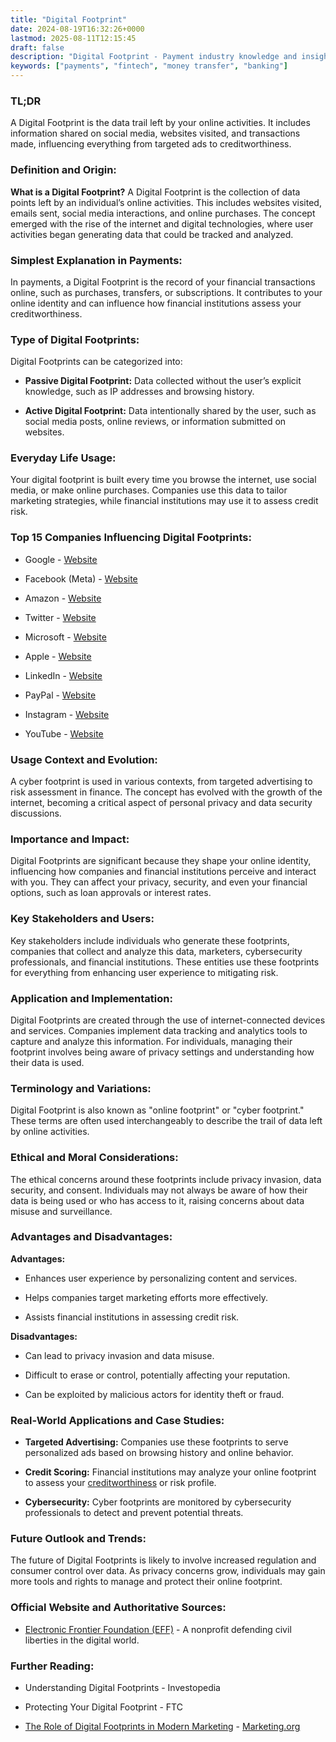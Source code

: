```yaml
---
title: "Digital Footprint"
date: 2024-08-19T16:32:26+0000
lastmod: 2025-08-11T12:15:45
draft: false
description: "Digital Footprint - Payment industry knowledge and insights"
keywords: ["payments", "fintech", "money transfer", "banking"]
---
```


### **TL;DR**

A Digital Footprint is the data trail left by your online activities. It includes information shared on social media, websites visited, and transactions made, influencing everything from targeted ads to creditworthiness.

### **Definition and Origin:**

**What is a Digital Footprint?** A Digital Footprint is the collection of data points left by an individual’s online activities. This includes websites visited, emails sent, social media interactions, and online purchases. The concept emerged with the rise of the internet and digital technologies, where user activities began generating data that could be tracked and analyzed.

### **Simplest Explanation in Payments:**

In payments, a Digital Footprint is the record of your financial transactions online, such as purchases, transfers, or subscriptions. It contributes to your online identity and can influence how financial institutions assess your creditworthiness.

### **Type of Digital Footprints:**

Digital Footprints can be categorized into:

- **Passive Digital Footprint:** Data collected without the user’s explicit knowledge, such as IP addresses and browsing history.

- **Active Digital Footprint:** Data intentionally shared by the user, such as social media posts, online reviews, or information submitted on websites.

### **Everyday Life Usage:**

Your digital footprint is built every time you browse the internet, use social media, or make online purchases. Companies use this data to tailor marketing strategies, while financial institutions may use it to assess credit risk.

### **Top 15 Companies Influencing Digital Footprints:**

- Google - [Website](https://www.google.com/)

- Facebook (Meta) - [Website](https://www.meta.com/)

- Amazon - [Website](https://www.amazon.com/)

- Twitter - [Website](https://www.twitter.com/)

- Microsoft - [Website](https://www.microsoft.com/)

- Apple - [Website](https://www.apple.com/)

- LinkedIn - [Website](https://www.linkedin.com/)

- PayPal - [Website](https://www.paypal.com/)

- Instagram - [Website](https://www.instagram.com/)

- YouTube - [Website](https://www.youtube.com/)

### **Usage Context and Evolution:**

A cyber footprint is used in various contexts, from targeted advertising to risk assessment in finance. The concept has evolved with the growth of the internet, becoming a critical aspect of personal privacy and data security discussions.

### **Importance and Impact:**

Digital Footprints are significant because they shape your online identity, influencing how companies and financial institutions perceive and interact with you. They can affect your privacy, security, and even your financial options, such as loan approvals or interest rates.

### **Key Stakeholders and Users:**

Key stakeholders include individuals who generate these footprints, companies that collect and analyze this data, marketers, cybersecurity professionals, and financial institutions. These entities use these footprints for everything from enhancing user experience to mitigating risk.

### **Application and Implementation:**

Digital Footprints are created through the use of internet-connected devices and services. Companies implement data tracking and analytics tools to capture and analyze this information. For individuals, managing their footprint involves being aware of privacy settings and understanding how their data is used.

### **Terminology and Variations:**

Digital Footprint is also known as "online footprint" or "cyber footprint." These terms are often used interchangeably to describe the trail of data left by online activities.

### **Ethical and Moral Considerations:**

The ethical concerns around these footprints include privacy invasion, data security, and consent. Individuals may not always be aware of how their data is being used or who has access to it, raising concerns about data misuse and surveillance.

### **Advantages and Disadvantages:**

**Advantages:**

- Enhances user experience by personalizing content and services.

- Helps companies target marketing efforts more effectively.

- Assists financial institutions in assessing credit risk.

**Disadvantages:**

- Can lead to privacy invasion and data misuse.

- Difficult to erase or control, potentially affecting your reputation.

- Can be exploited by malicious actors for identity theft or fraud.

### **Real-World Applications and Case Studies:**

- **Targeted Advertising:** Companies use these footprints to serve personalized ads based on browsing history and online behavior.

- **Credit Scoring:** Financial institutions may analyze your online footprint to assess your [creditworthiness](https://faisalkhan.com/learn/payments-wiki/credit-score/) or risk profile.

- **Cybersecurity:** Cyber footprints are monitored by cybersecurity professionals to detect and prevent potential threats.

### **Future Outlook and Trends:**

The future of Digital Footprints is likely to involve increased regulation and consumer control over data. As privacy concerns grow, individuals may gain more tools and rights to manage and protect their online footprint.

### **Official Website and Authoritative Sources:**

- [Electronic Frontier Foundation (EFF)](https://www.eff.org/) - A nonprofit defending civil liberties in the digital world.

### **Further Reading:**

- Understanding Digital Footprints - Investopedia

- Protecting Your Digital Footprint - FTC

- [The Role of Digital Footprints in Modern Marketing](https://www.marketing.org/) - [Marketing.org](http://Marketing.org)